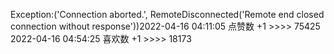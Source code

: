 Exception:('Connection aborted.', RemoteDisconnected('Remote end closed connection without response'))2022-04-16  04:11:05   点赞数 +1 >>>> 75425
2022-04-16  04:54:25   喜欢数 +1 >>>> 18173
